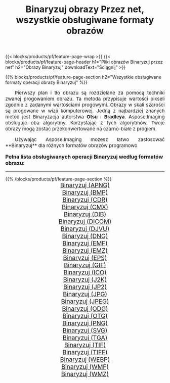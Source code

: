 ﻿---
title: Binaryzuj obrazy Przez net, wszystkie obsługiwane formaty obrazów 
weight: 3920
url: /pl/net/binarize/ 
lang: pl
langdirlevel: 2
locales: zh-hans,ja,it,ru,de,es,fr,nl,id,lt,pl,pt,vi,tr,ko,zh-hant,ar,hi,th,sv,cs,uk,he
description: Używając Aspose.Imaging możesz łatwo Binaryzuj obrazy Via net
---

{{< blocks/products/pf/feature-page-wrap >}}
{{< blocks/products/pf/feature-page-header h1="Pliki obrazów Binaryzuj przez net" h2="Obrazy Binaryzuj" downloadText="Ściągnij" >}}


{{% blocks/products/pf/feature-page-section  h2="Wszystkie obsługiwane formaty operacji obrazy Binaryzuj" %}}
<p align="justify" style="text-indent:2em;font-size:15px;">
Pierwszy plan i tło obrazu są rozdzielane za pomocą techniki zwanej progowaniem obrazu. Ta metoda przypisuje wartości pikseli zgodnie z zadanymi wartościami progowymi. Obrazy w skali szarości są progowane w wizji komputerowej. Jedną z najbardziej znanych metod jest Binaryzacja autorstwa <b>Otsu</b> i <b>Bradleya</b>. Aspose.Imaging obsługuje oba algorytmy. Korzystając z tych algorytmów, Twoje obrazy mogą zostać przekonwertowane na czarno-białe z progiem.
</p>
<p align="justify" style="text-indent:2em;font-size:15px;">
Używając Aspose.Imaging możesz łatwo zastosować **Binaryzuj** dla różnych formatów obrazów programowo
</p>
<h3 style="margin-top:16px;">
Pełna lista obsługiwanych operacji Binaryzuj według formatów obrazu:
</h3>
<hr/>
{{% /blocks/products/pf/feature-page-section %}}
<div class="container-fluid productfamilypage bg-gray">
    <div class="convertypes bg-gray agp-content section">
        <div class="container">
		<div class="row other-converters" style="gap: 10px;font-size: 19px;text-align:center;">
		    <div class='col-md-3 other-converter remove-lp remove-rp'><a href="/imaging/pl/net/binarize/apng/" style="padding:15px;">Binaryzuj (APNG)</a></div><div class='col-md-3 other-converter remove-lp remove-rp'><a href="/imaging/pl/net/binarize/bmp/" style="padding:15px;">Binaryzuj (BMP)</a></div><div class='col-md-3 other-converter remove-lp remove-rp'><a href="/imaging/pl/net/binarize/cdr/" style="padding:15px;">Binaryzuj (CDR)</a></div><div class='col-md-3 other-converter remove-lp remove-rp'><a href="/imaging/pl/net/binarize/cmx/" style="padding:15px;">Binaryzuj (CMX)</a></div><div class='col-md-3 other-converter remove-lp remove-rp'><a href="/imaging/pl/net/binarize/dib/" style="padding:15px;">Binaryzuj (DIB)</a></div><div class='col-md-3 other-converter remove-lp remove-rp'><a href="/imaging/pl/net/binarize/dicom/" style="padding:15px;">Binaryzuj (DICOM)</a></div><div class='col-md-3 other-converter remove-lp remove-rp'><a href="/imaging/pl/net/binarize/djvu/" style="padding:15px;">Binaryzuj (DJVU)</a></div><div class='col-md-3 other-converter remove-lp remove-rp'><a href="/imaging/pl/net/binarize/dng/" style="padding:15px;">Binaryzuj (DNG)</a></div><div class='col-md-3 other-converter remove-lp remove-rp'><a href="/imaging/pl/net/binarize/emf/" style="padding:15px;">Binaryzuj (EMF)</a></div><div class='col-md-3 other-converter remove-lp remove-rp'><a href="/imaging/pl/net/binarize/emz/" style="padding:15px;">Binaryzuj (EMZ)</a></div><div class='col-md-3 other-converter remove-lp remove-rp'><a href="/imaging/pl/net/binarize/eps/" style="padding:15px;">Binaryzuj (EPS)</a></div><div class='col-md-3 other-converter remove-lp remove-rp'><a href="/imaging/pl/net/binarize/gif/" style="padding:15px;">Binaryzuj (GIF)</a></div><div class='col-md-3 other-converter remove-lp remove-rp'><a href="/imaging/pl/net/binarize/ico/" style="padding:15px;">Binaryzuj (ICO)</a></div><div class='col-md-3 other-converter remove-lp remove-rp'><a href="/imaging/pl/net/binarize/j2k/" style="padding:15px;">Binaryzuj (J2K)</a></div><div class='col-md-3 other-converter remove-lp remove-rp'><a href="/imaging/pl/net/binarize/jp2/" style="padding:15px;">Binaryzuj (JP2)</a></div><div class='col-md-3 other-converter remove-lp remove-rp'><a href="/imaging/pl/net/binarize/jpg/" style="padding:15px;">Binaryzuj (JPG)</a></div><div class='col-md-3 other-converter remove-lp remove-rp'><a href="/imaging/pl/net/binarize/jpeg/" style="padding:15px;">Binaryzuj (JPEG)</a></div><div class='col-md-3 other-converter remove-lp remove-rp'><a href="/imaging/pl/net/binarize/odg/" style="padding:15px;">Binaryzuj (ODG)</a></div><div class='col-md-3 other-converter remove-lp remove-rp'><a href="/imaging/pl/net/binarize/otg/" style="padding:15px;">Binaryzuj (OTG)</a></div><div class='col-md-3 other-converter remove-lp remove-rp'><a href="/imaging/pl/net/binarize/png/" style="padding:15px;">Binaryzuj (PNG)</a></div><div class='col-md-3 other-converter remove-lp remove-rp'><a href="/imaging/pl/net/binarize/svg/" style="padding:15px;">Binaryzuj (SVG)</a></div><div class='col-md-3 other-converter remove-lp remove-rp'><a href="/imaging/pl/net/binarize/tga/" style="padding:15px;">Binaryzuj (TGA)</a></div><div class='col-md-3 other-converter remove-lp remove-rp'><a href="/imaging/pl/net/binarize/tif/" style="padding:15px;">Binaryzuj (TIF)</a></div><div class='col-md-3 other-converter remove-lp remove-rp'><a href="/imaging/pl/net/binarize/tiff/" style="padding:15px;">Binaryzuj (TIFF)</a></div><div class='col-md-3 other-converter remove-lp remove-rp'><a href="/imaging/pl/net/binarize/webp/" style="padding:15px;">Binaryzuj (WEBP)</a></div><div class='col-md-3 other-converter remove-lp remove-rp'><a href="/imaging/pl/net/binarize/wmf/" style="padding:15px;">Binaryzuj (WMF)</a></div><div class='col-md-3 other-converter remove-lp remove-rp'><a href="/imaging/pl/net/binarize/wmz/" style="padding:15px;">Binaryzuj (WMZ)</a></div>
                </div>
        </div>
    </div>
</div>
<br/>

